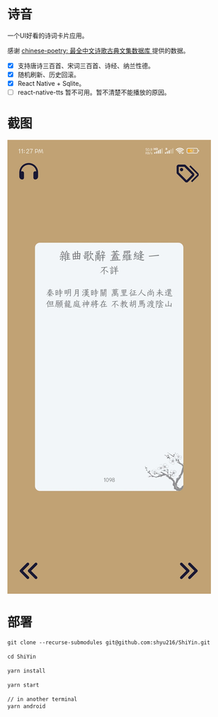 # 诗音

一个UI好看的诗词卡片应用。

感谢 [chinese-poetry: 最全中文诗歌古典文集数据库
](https://github.com/chinese-poetry/chinese-poetry) 提供的数据。

- [x] 支持唐诗三百首、宋词三百首、诗经、纳兰性德。
- [x] 随机刷新、历史回滚。
- [x] React Native + Sqlite。
- [ ] react-native-tts 暂不可用。暂不清楚不能播放的原因。

# 截图

![screenshot](./snapshots/PHOTO-2023-12-06-23-28-11.jpg)

# 部署

```
git clone --recurse-submodules git@github.com:shyu216/ShiYin.git

cd ShiYin

yarn install

yarn start

// in another terminal
yarn android

```